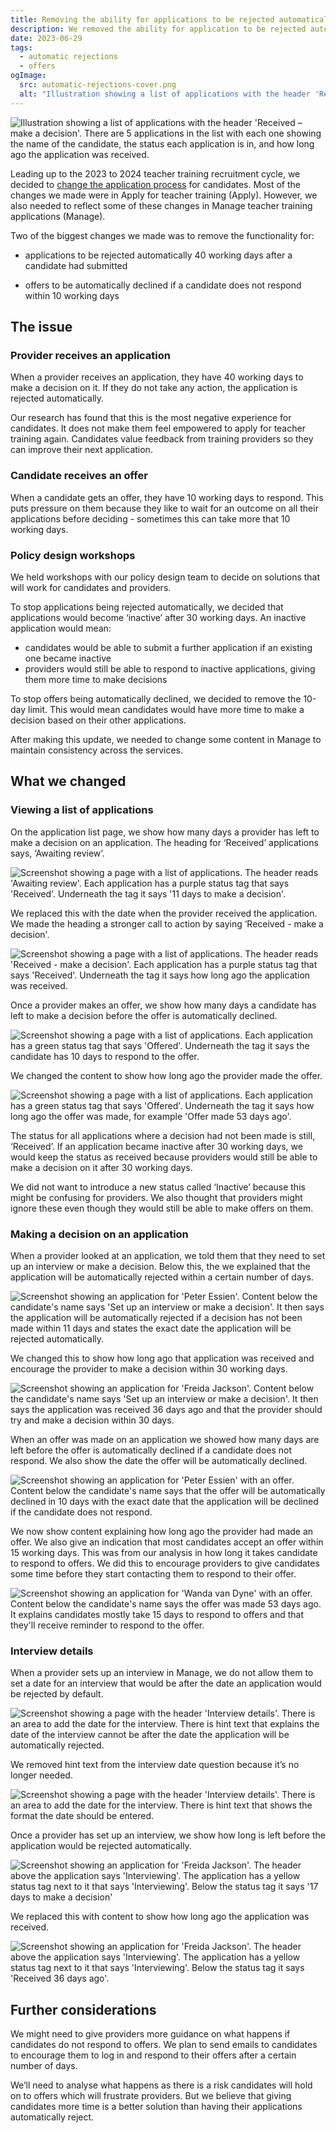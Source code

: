 ```yaml
---
title: Removing the ability for applications to be rejected automatically or offers to be declined automatically
description: We removed the ability for application to be rejected automatically after 40 working days and for offers to be declined after 10 working days.
date: 2023-06-29
tags:
  - automatic rejections
  - offers
ogImage:
  src: automatic-rejections-cover.png
  alt: "Illustration showing a list of applications with the header 'Received – make a decision'. There are 5 applications in the list with each one showing the name of the candidate, the status each application is in, and how long ago the application was received."
---
```


![Illustration showing a list of applications with the header 'Received – make a decision'. There are 5 applications in the list with each one showing the name of the candidate, the status each application is in, and how long ago the application was received.](automatic-rejections-cover.png)

Leading up to the 2023 to 2024 teacher training recruitment cycle, we decided to [change the application process](/apply-for-teacher-training/changing-application-process/) for candidates. Most of the changes we made were in Apply for teacher training (Apply). However, we also needed to reflect some of these changes in Manage teacher training applications (Manage).

Two of the biggest changes we made was to remove the functionality for:

- applications to be rejected automatically 40 working days after a candidate had submitted

- offers to be automatically declined if a candidate does not respond within 10 working days

## The issue

### Provider receives an application

When a provider receives an application, they have 40 working days to make a decision on it. If they do not take any action, the application is rejected automatically.

Our research has found that this is the most negative experience for candidates. It does not make them feel empowered to apply for teacher training again. Candidates value feedback from training providers so they can improve their next application.

### Candidate receives an offer

When a candidate gets an offer, they have 10 working days to respond. This puts pressure on them because they like to wait for an outcome on all their applications before deciding - sometimes this can take more that 10 working days.

### Policy design workshops

We held workshops with our policy design team to decide on solutions that will work for candidates and providers.  

To stop applications being rejected automatically, we decided that applications would become ‘inactive’ after 30 working days. An inactive application would mean:

- candidates would be able to submit a further application if an existing one became inactive
- providers would still be able to respond to inactive applications, giving them more time to make decisions

To stop offers being automatically declined, we decided to remove the 10-day limit. This would mean candidates would have more time to make a decision based on their other applications.

After making this update, we needed to change some content in Manage to maintain consistency across the services.

## What we changed

### Viewing a list of applications

On the application list page, we show how many days a provider has left to make a decision on an application. The heading for ‘Received’ applications says, ‘Awaiting review’.  

![Screenshot showing a page with a list of applications. The header reads 'Awaiting review'. Each application has a purple status tag that says 'Received'. Underneath the tag it says '11 days to make a decision'.](reject-by-default-before.png)

We replaced this with the date when the provider received the application. We made the heading a stronger call to action by saying ‘Received - make a decision'.

![Screenshot showing a page with a list of applications. The header reads 'Received - make a decision'. Each application has a purple status tag that says 'Received'. Underneath the tag it says how long ago the application was received.](reject-by-default-after.png)

Once a provider makes an offer, we show how many days a candidate has left to make a decision before the offer is automatically declined.

![Screenshot showing a page with a list of applications. Each application has a green status tag that says 'Offered'. Underneath the tag it says the candidate has 10 days to respond to the offer.](respond-to-offer-before.png)

We changed the content to show how long ago the provider made the offer.

![Screenshot showing a page with a list of applications. Each application has a green status tag that says 'Offered'. Underneath the tag it says how long ago the offer was made, for example 'Offer made 53 days ago'.](respond-to-offer-after.png)

The status for all applications where a decision had not been made is still, ‘Received’. If an application became inactive after 30 working days, we would keep the status as received because providers would still be able to make a decision on it after 30 working days.

We did not want to introduce a new status called ‘Inactive’ because this might be confusing for providers. We also thought that providers might ignore these even though they would still be able to make offers on them.

### Making a decision on an application

When a provider looked at an application, we told them that they need to set up an interview or make a decision. Below this, the we explained that the application will be automatically rejected within a certain number of days.

![Screenshot showing an application for 'Peter Essien'. Content below the candidate's name says 'Set up an interview or make a decision'. It then says the application will be automatically rejected if a decision has not been made within 11 days and states the exact date the application will be rejected automatically.](before-make-a-decision.png)

We changed this to show how long ago that application was received and encourage the provider to make a decision within 30 working days.

![Screenshot showing an application for 'Freida Jackson'. Content below the candidate's name says 'Set up an interview or make a decision'. It then says the application was received 36 days ago and that the provider should try and make a decision within 30 days.](after-make-a-decision.png)

When an offer was made on an application we showed how many days are left before the offer is automatically declined if a candidate does not respond. We also show the date the offer will be automatically declined.

![Screenshot showing an application for 'Peter Essien' with an offer. Content below the candidate's name says that the offer will be automatically declined in 10 days with the exact date that the application will be declined if the candidate does not respond.](before-sending-offer.png)

We now show content explaining how long ago the provider had made an offer. We also give an indication that most candidates accept an offer within 15 working days. This was from our analysis in how long it takes candidate to respond to offers. We did this to encourage providers to give candidates some time before they start contacting them to respond to their offer.

![Screenshot showing an application for 'Wanda van Dyne' with an offer. Content below the candidate's name says the offer was made 53 days ago. It explains candidates mostly take 15 days to respond to offers and that they'll receive reminder to respond to the offer.](after-sending-offer.png)

### Interview details

When a provider sets up an interview in Manage, we do not allow them to set a date for an interview that would be after the date an application would be rejected by default.

![Screenshot showing a page with the header 'Interview details'. There is an area to add the date for the interview. There is hint text that explains the date of the interview cannot be after the date the application will be automatically rejected.](before-set-up-interview.png)

We removed hint text from the interview date question because it’s no longer needed.

![Screenshot showing a page with the header 'Interview details'. There is an area to add the date for the interview. There is hint text that shows the format the date should be entered.](after-set-up-interview.png)

Once a provider has set up an interview, we show how long is left before the application would be rejected automatically.

![Screenshot showing an application for 'Freida Jackson'. The header above the application says 'Interviewing'. The application has a yellow status tag next to it that says 'Interviewing'. Below the status tag it says '17 days to make a decision'](before-interview-status.png)

We replaced this with content to show how long ago the application was received.

![Screenshot showing an application for 'Freida Jackson'. The header above the application says 'Interviewing'. The application has a yellow status tag next to it that says 'Interviewing'. Below the status tag it says 'Received 36 days ago'.](after-interview-status.png)

## Further considerations

We might need to give providers more guidance on what happens if candidates do not respond to offers. We plan to send emails to candidates to encourage them to log in and respond to their offers after a certain number of days.

We’ll need to analyse what happens as there is a risk candidates will hold on to offers which will frustrate providers. But we believe that giving candidates more time is a better solution than having their applications automatically reject.
